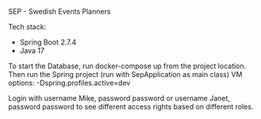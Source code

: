 SEP - Swedish Events Planners

Tech stack:
- Spring Boot 2.7.4
- Java 17

To start the Database, run docker-compose up from the project location.
Then run the Spring project (run with SepApplication as main class)
VM options: -Dspring.profiles.active=dev

Login with username Mike, password password
or username Janet, password password to see different access rights based on different roles.
